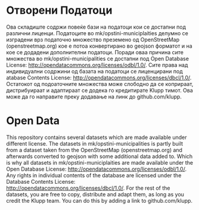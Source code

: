 # Отворени Податоци
Ова складиште содржи повеќе бази на податоци кои се достапни под различни лиценци. Податоците во mk/opstini-municiplaities делумно се изградени врз податочно множество преземено од OpenStreetMap (openstreetmap.org) кое е потоа конвертирано во geojson форматот и на кое се додадени дополнителни податоци. Поради оваа причина сите множества во mk/opstini-municipalities се достапни под Open Database License: http://opendatacommons.org/licenses/odbl/1.0/. Сите права над индивидуални содржини од базата на податоци се лиценцирани под atabase Contents License: http://opendatacommons.org/licenses/dbcl/1.0/. Остатокот од подоаточните множества може слободно да се коприраат, дистрибуираат и адаптираат се додека го кредитирате Klupp тимот. Ова може да го направите преку додавање на линк до github.com/klupp.

# Open Data
This repository contains several datasets which are made available under different license. The datasets in mk/opstini-municipalities is partly built from a dataset taken from the OpenStreetMap (openstreetmap.org) and afterwards converted to geojson with some additional data added to. Which is why all datasets in mk/opstini-municiplaities are made available under the Open Database License: http://opendatacommons.org/licenses/odbl/1.0/. Any rights in individual contents of the database are licensed under the Database Contents License: http://opendatacommons.org/licenses/dbcl/1.0/. For the rest of the datasets, you are free to copy, distribute and adapt them, as long as you credit the Klupp team. You can do this by adding a link to github.com/klupp.
